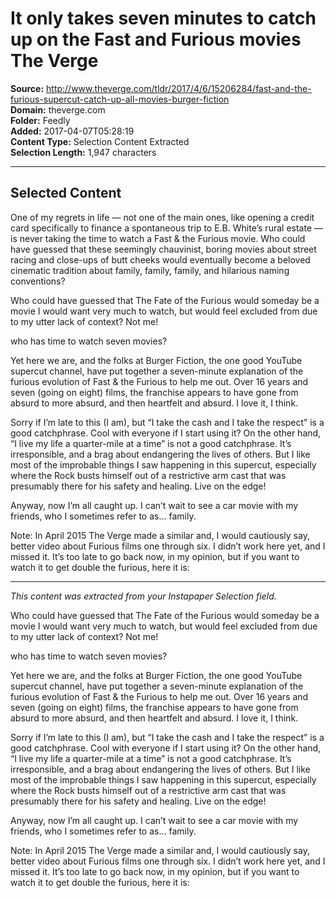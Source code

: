 # It only takes seven minutes to catch up on the Fast and Furious movies The Verge

**Source:** http://www.theverge.com/tldr/2017/4/6/15206284/fast-and-the-furious-supercut-catch-up-all-movies-burger-fiction  
**Domain:** theverge.com  
**Folder:** Feedly  
**Added:** 2017-04-07T05:28:19  
**Content Type:** Selection Content Extracted  
**Selection Length:** 1,947 characters  


---

## Selected Content

One of my regrets in life — not one of the main ones, like opening a credit card specifically to finance a spontaneous trip to E.B. White’s rural estate — is never taking the time to watch a Fast & the Furious movie. Who could have guessed that these seemingly chauvinist, boring movies about street racing and close-ups of butt cheeks would eventually become a beloved cinematic tradition about family, family, family, and hilarious naming conventions?

Who could have guessed that The Fate of the Furious would someday be a movie I would want very much to watch, but would feel excluded from due to my utter lack of context? Not me!

who has time to watch seven movies?

Yet here we are, and the folks at Burger Fiction, the one good YouTube supercut channel, have put together a seven-minute explanation of the furious evolution of Fast & the Furious to help me out. Over 16 years and seven (going on eight) films, the franchise appears to have gone from absurd to more absurd, and then heartfelt and absurd. I love it, I think.

Sorry if I’m late to this (I am), but “I take the cash and I take the respect” is a good catchphrase. Cool with everyone if I start using it? On the other hand, “I live my life a quarter-mile at a time” is not a good catchphrase. It’s irresponsible, and a brag about endangering the lives of others. But I like most of the improbable things I saw happening in this supercut, especially where the Rock busts himself out of a restrictive arm cast that was presumably there for his safety and healing. Live on the edge!

Anyway, now I’m all caught up. I can’t wait to see a car movie with my friends, who I sometimes refer to as... family.

Note: In April 2015 The Verge made a similar and, I would cautiously say, better video about Furious films one through six. I didn’t work here yet, and I missed it. It’s too late to go back now, in my opinion, but if you want to watch it to get double the furious, here it is:

---

*This content was extracted from your Instapaper Selection field.*

Who could have guessed that The Fate of the Furious would someday be a movie I would want very much to watch, but would feel excluded from due to my utter lack of context? Not me!

who has time to watch seven movies?

Yet here we are, and the folks at Burger Fiction, the one good YouTube supercut channel, have put together a seven-minute explanation of the furious evolution of Fast & the Furious to help me out. Over 16 years and seven (going on eight) films, the franchise appears to have gone from absurd to more absurd, and then heartfelt and absurd. I love it, I think.

Sorry if I’m late to this (I am), but “I take the cash and I take the respect” is a good catchphrase. Cool with everyone if I start using it? On the other hand, “I live my life a quarter-mile at a time” is not a good catchphrase. It’s irresponsible, and a brag about endangering the lives of others. But I like most of the improbable things I saw happening in this supercut, especially where the Rock busts himself out of a restrictive arm cast that was presumably there for his safety and healing. Live on the edge!

Anyway, now I’m all caught up. I can’t wait to see a car movie with my friends, who I sometimes refer to as... family.

Note: In April 2015 The Verge made a similar and, I would cautiously say, better video about Furious films one through six. I didn’t work here yet, and I missed it. It’s too late to go back now, in my opinion, but if you want to watch it to get double the furious, here it is:
